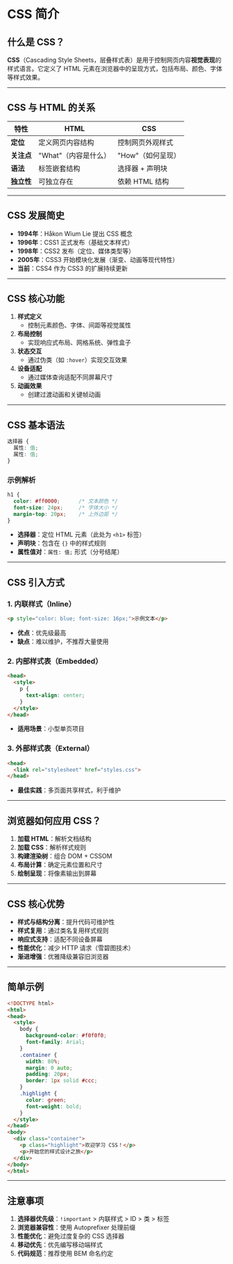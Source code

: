 # CSS 简介

## 什么是 CSS？
**CSS**（Cascading Style Sheets，层叠样式表）是用于控制网页内容**视觉表现**的样式语言。它定义了 HTML 元素在浏览器中的呈现方式，包括布局、颜色、字体等样式效果。

---

## CSS 与 HTML 的关系
| 特性         | HTML                          | CSS                          |
|--------------|-------------------------------|------------------------------|
| **定位**     | 定义网页内容结构              | 控制网页外观样式              |
| **关注点**   | "What"（内容是什么）          | "How"（如何呈现）            |
| **语法**     | 标签嵌套结构                  | 选择器 + 声明块              |
| **独立性**   | 可独立存在                    | 依赖 HTML 结构               |

---

## CSS 发展简史
- **1994年**：Håkon Wium Lie 提出 CSS 概念
- **1996年**：CSS1 正式发布（基础文本样式）
- **1998年**：CSS2 发布（定位、媒体类型等）
- **2005年**：CSS3 开始模块化发展（渐变、动画等现代特性）
- **当前**：CSS4 作为 CSS3 的扩展持续更新

---

## CSS 核心功能
1. **样式定义**  
   - 控制元素颜色、字体、间距等视觉属性
2. **布局控制**  
   - 实现响应式布局、网格系统、弹性盒子
3. **状态交互**  
   - 通过伪类（如 `:hover`）实现交互效果
4. **设备适配**  
   - 通过媒体查询适配不同屏幕尺寸
5. **动画效果**  
   - 创建过渡动画和关键帧动画

---

## CSS 基本语法
```css
选择器 {
  属性: 值;
  属性: 值;
}
```
### 示例解析
```css
h1 {
  color: #ff0000;      /* 文本颜色 */
  font-size: 24px;     /* 字体大小 */
  margin-top: 20px;    /* 上外边距 */
}
```
- **选择器**：定位 HTML 元素（此处为 `<h1>` 标签）
- **声明块**：包含在 `{}` 中的样式规则
- **属性值对**：`属性: 值;` 形式（分号结尾）

---

## CSS 引入方式
### 1. 内联样式（Inline）
```html
<p style="color: blue; font-size: 16px;">示例文本</p>
```
- **优点**：优先级最高  
- **缺点**：难以维护，不推荐大量使用

### 2. 内部样式表（Embedded）
```html
<head>
  <style>
    p {
      text-align: center;
    }
  </style>
</head>
```
- **适用场景**：小型单页项目

### 3. 外部样式表（External）
```html
<head>
  <link rel="stylesheet" href="styles.css">
</head>
```
- **最佳实践**：多页面共享样式，利于维护

---

## 浏览器如何应用 CSS？
1. **加载 HTML**：解析文档结构
2. **加载 CSS**：解析样式规则
3. **构建渲染树**：组合 DOM + CSSOM
4. **布局计算**：确定元素位置和尺寸
5. **绘制呈现**：将像素输出到屏幕

---

## CSS 核心优势
- **样式与结构分离**：提升代码可维护性
- **样式复用**：通过类名复用样式规则
- **响应式支持**：适配不同设备屏幕
- **性能优化**：减少 HTTP 请求（雪碧图技术）
- **渐进增强**：优雅降级兼容旧浏览器

---

## 简单示例
```html
<!DOCTYPE html>
<html>
<head>
  <style>
    body {
      background-color: #f0f0f0;
      font-family: Arial;
    }
    .container {
      width: 80%;
      margin: 0 auto;
      padding: 20px;
      border: 1px solid #ccc;
    }
    .highlight {
      color: green;
      font-weight: bold;
    }
  </style>
</head>
<body>
  <div class="container">
    <p class="highlight">欢迎学习 CSS！</p>
    <p>开始您的样式设计之旅</p>
  </div>
</body>
</html>
```

---

## 注意事项
1. **选择器优先级**：`!important` > 内联样式 > ID > 类 > 标签
2. **浏览器兼容性**：使用 Autoprefixer 处理前缀
3. **性能优化**：避免过度复杂的 CSS 选择器
4. **移动优先**：优先编写移动端样式
5. **代码规范**：推荐使用 BEM 命名约定